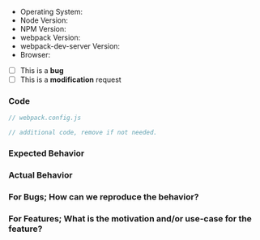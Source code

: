 <!--
  Please note that this template is not optional.
  Please fill out _ALL_ fields, or your issue may be closed as "invalid."
  Please do not delete this template.
  Please ask questions on StackOverflow or Gitter (https://gitter.im/webpack/webpack).
  General questions, how-to questions, and support requests will be closed.
-->

- Operating System:
- Node Version:
- NPM Version:
- webpack Version:
- webpack-dev-server Version:
- Browser:

<!--
  Please place an x, no spaces, in all [ ] that apply
  Please note that we are NOT accepting FEATURE requests at this time.
-->

- [ ] This is a **bug**
- [ ] This is a **modification** request

### Code

<!--
  If you have a large amount of code to share which demonstrates the problem you're experiencing, or your webpack config is very large,   please provide a link to your repository rather than pasting code. We'd also encourage you to use a Github Gist link instead of  pasting code. Otherwise, please paste relevant short snippets below.

  For bugs, please do consider providing a link to a stripped-down, bare-bones repo that can reproduce the problem you're experiencing.   Many times, bugs aren't actual bugs, but rather specific issues with loaders, plugins, or an environment/OS. Problems with complicated   or large applications will almost always require this to be triaged.
-->

```js
// webpack.config.js
```

```js
// additional code, remove if not needed.
```

### Expected Behavior

### Actual Behavior

### For Bugs; How can we reproduce the behavior?

### For Features; What is the motivation and/or use-case for the feature?
